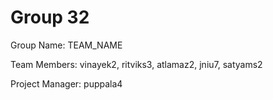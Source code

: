# Group 32
Group Name: TEAM_NAME

[MVP Link]: https://docs.google.com/document/d/1P4Pdj_Dva89s5dNqPThzVkxUo1NB5z6RTrGkKECGTto/edit?usp=sharing

Team Members: vinayek2, ritviks3, atlamaz2, jniu7, satyams2

Project Manager: puppala4
